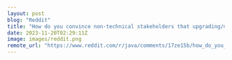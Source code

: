 ```yaml
---
layout: post
blog: "Reddit"
title: "How do you convince non-technical stakeholders that upgrading/migrating your software to newer versions is beneficial/profitable to the company?"
date: 2023-11-20T02:29:11Z
image: images/reddit.png
remote_url: "https://www.reddit.com/r/java/comments/17ze15b/how_do_you_convince_nontechnical_stakeholders/"
---
```

